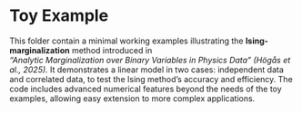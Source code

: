 # Toy Example

This folder contain a minimal working examples illustrating the **Ising-marginalization** method introduced in  
*“Analytic Marginalization over Binary Variables in Physics Data” (Högås et al., 2025).*
It demonstrates a linear model in two cases: independent data and correlated data, to test the Ising method’s accuracy and efficiency.
The code includes advanced numerical features beyond the needs of the toy examples, allowing easy extension to more complex applications.
